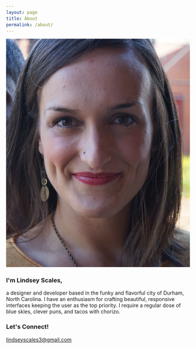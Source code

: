 ```yaml
---
layout: page
title: About
permalink: /about/
---
```


<img src="/images/LindseyScales.jpg" alt="Lindsey Scales" />

### I'm Lindsey Scales,

a designer and developer based in the funky and flavorful city of Durham, North Carolina. I have an enthusiasm for crafting beautiful, responsive interfaces keeping the user as the top priority. I require a regular dose of blue skies, clever puns, and tacos with chorizo.


### Let's Connect!

[lindseyscales3@gmail.com](mailto:lindseyscales3@gmail.com)